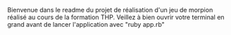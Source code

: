 Bienvenue dans le readme du projet de réalisation d'un jeu de morpion réalisé au cours de la formation THP.
Veillez à bien ouvrir votre terminal en grand avant de lancer l'application avec "ruby app.rb"